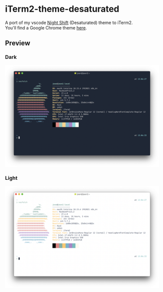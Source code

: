 # iTerm2-theme-desaturated

A port of my vscode [Night Shift](https://github.com/Jean-Tinland/vscode-theme-desaturated) (Desaturated) theme to iTerm2.\
You'll find a Google Chrome theme [here](https://github.com/Jean-Tinland/chrome-theme-desaturated).

## Preview

### Dark

![dark preview](./preview-dark.png)

### Light

![light preview](./preview-light.png)
